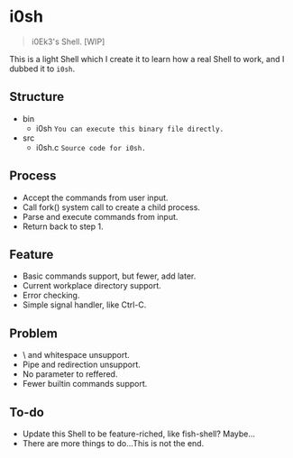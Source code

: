 # i0sh

> i0Ek3's Shell. [WIP]

This is a light Shell which I create it to learn how a real Shell to work, and I dubbed it to `i0sh`.

## Structure

- bin
    - i0sh `You can execute this binary file directly.`
- src
    - i0sh.c `Source code for i0sh.`

## Process

- Accept the commands from user input.
- Call fork() system call to create a child process.
- Parse and execute commands from input.
- Return back to step 1.

## Feature

- Basic commands support, but fewer, add later.
- Current workplace directory support.
- Error checking.
- Simple signal handler, like Ctrl-C.

## Problem

- \ and whitespace unsupport.
- Pipe and redirection unsupport.
- No parameter to reffered.
- Fewer builtin commands support.

## To-do

- Update this Shell to be feature-riched, like fish-shell? Maybe...
- There are more things to do...This is not the end.
